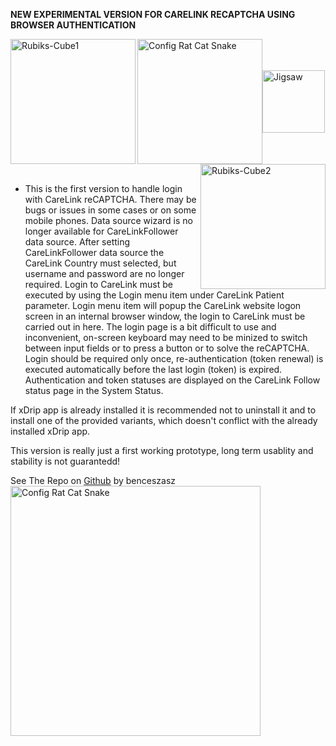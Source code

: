 <!-- this is  on github server!
docs made by D.Galloway 2019- 2021-->

**NEW EXPERIMENTAL VERSION FOR CARELINK RECAPTCHA USING BROWSER AUTHENTICATION**

<img width="200" height="auto" border="0" align="left"  src="/my-project/img/Medtronic/rubiks-cube-29405.png" title="Rubiks-Cube1"/> 

<img width="200" height="auto" border="0" align="center"  src="/my-project/img/Medtronic/512x512-logo-27170.png" title="Config Rat Cat Snake"/><img width="100" height="auto" border="0" align="center"  src="/my-project/img/Medtronic/Jigsaw1.jpg" title="Jigsaw"/> <img width="200" height="auto" border="0" align="right"  src="/my-project/img/Medtronic/rubiks-cube-29389.png" title="Rubiks-Cube2 "/> <br>
<br>

- This is the first version to handle login with CareLink reCAPTCHA. There may be bugs or issues in some cases or on some mobile phones.
Data source wizard is no longer available for CareLinkFollower data source. After setting CareLinkFollower data source the CareLink Country must selected, but username and password are no longer required. Login to CareLink must be executed by using the Login menu item under CareLink Patient parameter. Login menu item will popup the CareLink website logon screen in an internal browser window, the login to CareLink must be carried out in here. The login page is a bit difficult to use and inconvenient, on-screen keyboard may need to be minized to switch between input fields or to press a button or to solve the reCAPTCHA. Login should be required only once, re-authentication (token renewal) is executed automatically before the last login (token) is expired. Authentication and token statuses are displayed on the CareLink Follow status page in the System Status.

If xDrip app is already installed it is recommended not to uninstall it and to install one of the provided variants, which doesn't conflict with the already installed xDrip app.

This version is really just a first working prototype, long term usablity and stability is not guarantedd!

See The Repo on <a href=" https://github.com/benceszasz/xDripCareLinkFollower/releases/tag/v0.1.13-beta?fbclid=IwAR2guONkJmuGvpbnCsTh-Ae0R80U1oibMFwlFlDw4FvcQdlJOK8voezwKS8" target="_blank" title="v0.1.13-beta">Github</a> by benceszasz 
<a href="https://github.com/benceszasz/xDripCareLinkFollower/releases/tag/v0.1.13-beta?fbclid=IwAR2guONkJmuGvpbnCsTh-Ae0R80U1oibMFwlFlDw4FvcQdlJOK8voezwKS8" target="_blank">
  <img width="400" height="auto" border="0" align="center"  src="/my-project/img/Medtronic/512x512-logo-27170.png" title="Config Rat Cat Snake"/></a><br>
<!--  
  ******************************************************************************************************************
  mkdocs.yml    # The configuration file.
    docs/
    index.md  # The documentation homepage.
       ...       # Other markdown pages, images and other files.
		
		*************************************************************************
		center text**
		## <center>Now Do  </center><br>
		
		*************************************************************
		
		
<a href="http://nightscout.github.io/pages/update-fork/" target="_blank">
  <img width="auto" height="auto" border="0" align="center"  src="/img/Nightscout/Time to Update Nightscout.png" title="Update Tool"/></a>		
		
		
adding 	Yellow Hightligher!!!!!!!!	with bold too
<span style="background-color: #FFFF00">**Marked text**</span>


<a>
  <img width="auto" height="auto" border="0" align="center"  src="/img/Nightscout/Time to Update Nightscout.png" title="Update Tool"/></a>	

link
<a href=" https://github.com/" target="_blank" title="First create a user account by going to">Click Here</a>


Adding a image with link
<a href="https://www.youtube.com/watch?v=MFsbm45b6YY" target="_blank">
  <img width="auto" height="auto" border="0" align="center"  src="/img/Part 1 Setting up Github 2021/Github account details.jpg" title="github account details"/>
</a><br>


Adding Video

<iframe width="850" height="415" src="https://www.youtube.com/embed/MFsbm45b6YY" title="YouTube video player" frameborder="0" allow="accelerometer; autoplay; clipboard-write; encrypted-media; gyroscope; picture-in-picture" allowfullscreen></iframe>


Adding an embeded video
<iframe id="video3" width="560" height="315" src="https://www.youtube.com/embed/o7-T2IrDJ_A" title="YouTube video player" frameborder="0" allow="accelerometer; autoplay; clipboard-write; encrypted-media; gyroscope; picture-in-picture" allowfullscreen></iframe>


Note
**Note:** a note is something that needs to be mentioned but is apart from the context.


List
This is a regular paragraph.

Paragraph:

1. **Now Open another tab**  to make a Mongodb Atlas** Account: <a href="https://www.mongodb.com/cloud/atlas" target="_blank" title="Click Start Free">See Here</a> 
  and **click** Start Free
 <img width="auto" height="auto" border="0" align="center"  src="/img/Atlas/MongoDB Atlas start free.jpg"Click Start"/>
   2. Sub item two
   3. Sub item three
2. Item two



font size
<font size="4">

</font>

link
<a href=" https://github.com/" target="_blank" title="First create a user account by going to">Click Here</a>


Table
| Syntax | Description |
| ----------- | ----------- |
| Header | Title |
| Paragraph | Text |


Video in a box border!

<table width="1166" border="1" style="border-color: #000000; background-color: #ffffff;" cellpadding="1" cellspacing="1" height="98">
<tbody>
<tr style="height: 16px;">
<td style="width: 1158px; border-color: #000000; background-color: #5B9BD5;" fff=""><span style="font-size: 14pt;"><span style="color: #ffffff;">video Instructions,</span></span></td>
</tr>
<tr style="height: 56.4063px;">
<td style="width: 1158px; border-color: #000000;"><span style="font-family: tahoma, arial, helvetica, sans-serif; font-size: 14pt;">
 <iframe id="video3" width="860" height="515" src="https://www.youtube.com/embed/6o3AdkQBVog" title="YouTube video player" frameborder="0" allow="accelerometer; autoplay; clipboard-write; encrypted-media; gyroscope; picture-in-picture" allowfullscreen></iframe>  </span></td>
</tr>
</tbody>
</table>
*****************************************************
Warning Note<table width="1266" border="1" style="border-color: #000000; background-color: #ffffff;" cellpadding="1" cellspacing="1" height="98">
<tbody>
<tr style="height: 16px;">
<td style="width: 1158px; border-color: #000000; background-color: #FF0000;" fff=""><span style="font-size: 14pt;"><strong><span style="color: #ffffff;">Warning!</span></strong></span></td>
</tr>
<tr style="height: 56.4063px;">
<td style="width: 1158px; border-color: #000000;"><span style="font-family: tahoma, arial, helvetica, sans-serif; font-size: 14pt;"> 1: Some new features, updates, or bug fixes may require that you clear your browser cache before you will see the changes taken effect<br/> 2: If you get no errors and no readings after a while see about doing a <a href="http://127.0.0.1:8000/user-guide/Redeploying%20your%20repository/" target="_blank" title="Redeploying your repository link">Redeploying your repository</a> </span></td>
</tr>
</tbody>
</table>

-->

